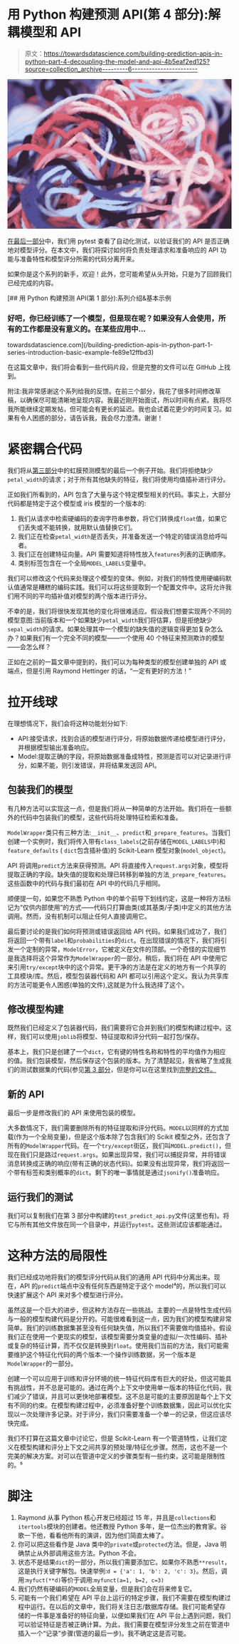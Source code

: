 # 用 Python 构建预测 API(第 4 部分):解耦模型和 API

> 原文：<https://towardsdatascience.com/building-prediction-apis-in-python-part-4-decoupling-the-model-and-api-4b5eaf2ed125?source=collection_archive---------6----------------------->

![](img/3a652a09bd234e14c407771398c8adf9.png)

[在最后一部分](/building-prediction-apis-in-python-part-3-automated-testing-a7cfa1fa7e9d)中，我们用 pytest 查看了自动化测试，以验证我们的 API 是否正确地对模型评分。在本文中，我们将探讨如何将负责处理请求和准备响应的 API 功能与准备特性和模型评分所需的代码分离开来。

如果你是这个系列的新手，欢迎！此外，您可能希望从头开始，只是为了回顾我们已经完成的内容。

[](/building-prediction-apis-in-python-part-1-series-introduction-basic-example-fe89e12ffbd3) [## 用 Python 构建预测 API(第 1 部分):系列介绍&基本示例

### 好吧，你已经训练了一个模型，但是现在呢？如果没有人会使用，所有的工作都是没有意义的。在某些应用中…

towardsdatascience.com](/building-prediction-apis-in-python-part-1-series-introduction-basic-example-fe89e12ffbd3) 

在这篇文章中，我们将会看到一些代码片段，但是完整的文件可以在 GitHub 上找到。

附注:我非常感谢这个系列给我的反馈。在前三个部分，我花了很多时间修改草稿，以确保尽可能清晰地呈现内容。我最近刚开始面试，所以时间有点紧。我将尽我所能继续定期发帖，但可能会有更长的延迟。我也会试着花更少的时间复习。如果有令人困惑的部分，请告诉我，我会尽力澄清。谢谢！

# 紧密耦合代码

我们将从[第三部分](/building-prediction-apis-in-python-part-3-automated-testing-a7cfa1fa7e9d)中的虹膜预测模型的最后一个例子开始。我们将拒绝缺少`petal_width`的请求；对于所有其他缺失的特征，我们将使用均值插补进行评分。

正如我们所看到的，API 包含了大量与这个特定模型相关的代码。事实上，大部分代码都是特定于这个模型或 iris 模型的一个版本的:

1.  我们从请求中检索硬编码的查询字符串参数，将它们转换成`float`值，如果它们丢失或不能转换，就用默认值替换它们。
2.  我们正在检查`petal_width`是否丢失，并准备发送一个特定的错误消息给呼叫者。
3.  我们正在创建特征向量。API 需要知道将特性放入`features`列表的正确顺序。
4.  类别标签包含在一个全局`MODEL_LABELS`变量中。

我们可以修改这个代码来处理这个模型的变体。例如，对我们的特性使用硬编码默认值通常是糟糕的编码实践。我们可以将这些提取到一个配置文件中。这将允许我们用不同的平均插补值对模型的两个版本进行评分。

不幸的是，我们将很快发现其他的变化将很难适应。假设我们想要实现两个不同的模型意图:当前版本和一个如果缺少`petal_width`我们将估算，但是拒绝缺少`sepal_width`的请求。如果处理其中一个模型的缺失值的逻辑变得更加复杂怎么办？如果我们有一个完全不同的模型——一个使用 40 个特征来预测欺诈的模型——会怎么样？

正如在之前的一篇文章中提到的，我们可以为每种类型的模型创建单独的 API 或端点，但是引用 Raymond Hettinger 的话，“一定有更好的方法！”

# 拉开线球

在理想情况下，我们会将这种功能划分如下:

*   API:接受请求，找到合适的模型进行评分，将原始数据传递给模型进行评分，并根据模型输出准备响应。
*   Model:提取正确的字段，将原始数据准备成特性，预测是否可以对记录进行评分，如果不能，则引发错误，并将结果发送回 API。

## 包装我们的模型

有几种方法可以实现这一点，但是我们将从一种简单的方法开始。我们将在一些额外的代码中包装我们的模型，这些代码将处理特征检索和准备。

`ModelWrapper`类只有三种方法:`__init__`、`predict`和`_prepare_features`。当我们创建一个实例时，我们将传入带有`class_labels`(之前存储在`MODEL_LABELS`中)和`feature_defaults` ( `dict`包含插补值)的 Scikit-Learn 模型对象(`model_object`)。

API 将调用`predict`方法来获得预测。API 将直接传入`request.args`对象，模型将提取正确的字段。缺失值的提取和处理已转移到单独的方法`_prepare_features`。这些函数中的代码与我们最初在 API 中的代码几乎相同。

顺便提一句，如果您不熟悉 Python 中的单个前导下划线约定，这是一种将方法标记为“仅供内部使用”的方式——代码只打算由类(或其基类/子类)中定义的其他方法调用。然而，没有机制可以阻止任何人直接调用它。

最后要讨论的是我们如何将预测或错误返回给 API 代码。如果我们成功了，我们将返回一个带有`label`和`probabilities`的`dict`。在出现错误的情况下，我们将引发一个定制的异常，`ModelError`，它被定义在文件的顶部。一个奇怪的实现细节是我选择将这个异常作为`ModelWrapper`的一部分。稍后，我们将在 API 中使用它来引用`try/except`块中的这个异常。更干净的方法是在定义的地方有一个共享的工具模块/库。然后，模型包装器代码和 API 都可以引用这个定义。我认为共享库的方法可能更令人困惑(单独的文件),这就是为什么我选择了这个。

## 修改模型构建

既然我们已经定义了包装器代码，我们需要将它合并到我们的模型构建过程中。这样，我们可以使用`joblib`将模型、特征提取和评分代码一起打包/保存。

基本上，我们只是创建了一个`dict`，它有键的特性名称和特性的平均值作为相应的值。我们包装模型，然后保存这个包装的版本。为了清楚起见，我省略了生成我们的测试数据集的代码(参见[第 3 部分](/building-prediction-apis-in-python-part-3-automated-testing-a7cfa1fa7e9d)，但是你可以在这里找到[完整的文件。](https://github.com/cmoradi/prediction-apis/blob/master/part03-testing/code/04_test_reject_missing_petalwidth/build_model_v1.0.py)

## 新的 API

最后一步是修改我们的 API 来使用包装的模型。

大多数情况下，我们需要删除所有的特征提取和评分代码。`MODEL`以同样的方式加载(作为一个全局变量)，但是这个版本除了包含我们的 Scikit 模型之外，还包含了所有的`ModelWrapper`代码。在一个`try/except`街区，我们叫`MODEL.predict()`，但现在我们只是路过`request.args`。如果出现异常，我们可以捕捉异常，并将错误消息转换成正确的响应(带有正确的状态代码)。如果没有出现异常，我们将返回一个带有标签和类别概率的`dict`。剩下的唯一事情就是通过`jsonify()`准备响应。

## 运行我们的测试

我们可以复制我们在第 3 部分中构建的`test_predict_api.py`文件(这里也有)。将它与所有其他文件放在同一个目录中，并运行`pytest`。这些测试应该都能通过。

# 这种方法的局限性

我们已经成功地将我们的模型评分代码从我们的通用 API 代码中分离出来。现在，API 的`predict`端点中没有任何东西是特定于这个 model⁴的，所以我们可以快速扩展这个 API 来对多个模型进行评分。

虽然这是一个巨大的进步，但这种方法存在一些挑战。主要的一点是特性生成代码与一般的模型构建代码是分开的。可能很难看到这一点，因为我们的模型构建非常简单。我们的训练数据集甚至没有任何缺失值，所以我们不需要做均值插补。假设我们正在使用一个更现实的模型，该模型需要分类变量的虚拟/一次性编码、插补或复杂的特征计算，而不仅仅是转换到`float`。使用我们当前的方法，我们可能需要维护这个特征化代码的两个版本:一个操作训练数据，另一个版本是`ModelWrapper`的一部分。

创建一个可以应用于训练和评分环境的统一特征代码库有巨大的好处，但这可能具有挑战性，并不总是可能的。通过在两个上下文中使用单一版本的特征化代码，我们减少了错误，并且可以更快地部署模型。这不总是可能的主要原因是每个上下文有不同的约束。在模型构建过程中，必须准备好整个训练数据集，因此可以优化实现以一次处理许多记录。对于评分，我们只需要准备一个单一的记录，但这应该尽快完成。

我们不打算在这篇文章中讨论它，但是 Scikit-Learn 有一个管道特性，让我们定义在模型构建和评分上下文之间共享的预处理/特征化步骤。然而，这也不是一个完美的解决方案。对可以在管道中定义的步骤类型有一些约束，这可能是限制性的。⁵

# 脚注

1.  Raymond 从事 Python 核心开发已经超过 15 年，并且是`collections`和`itertools`模块的创建者。他还教授 Python 多年，是一位杰出的教育家。谷歌一下他，看看他所有的演讲，因为他们简直太棒了。
2.  你可以把这些看作是 Java 类中的`private`或`protected`方法。但是，Java 明确禁止从外部调用这些方法。Python 不会。
3.  状态不是结果`dict`的一部分，所以我们需要添加它。如果你不熟悉`**result`，这是执行关键字解包。快速举例:`d = {'a': 1, 'b': 2, 'c': 3}`。然后，调用:`myfuct(**d)`等价于调用:`myfunct(a=1, b=2, c=3)`
4.  我们仍然有硬编码的`MODEL`全局变量，但是我们会在将来修复它。
5.  可能有一个我们希望在 API 平台上运行的特定步骤，我们不需要在模型构建过程中运行。在以后的文章中，我们将关注日志/数据库存储。我们可能希望存储的一件事是准备好的特征向量，以便如果我们在 API 平台上遇到问题，我们可以验证特征是否被正确计算。为此，我们需要在模型评分发生之前在管道中插入一个“记录”步骤(管道的最后一步)。我不确定这是否可能。
